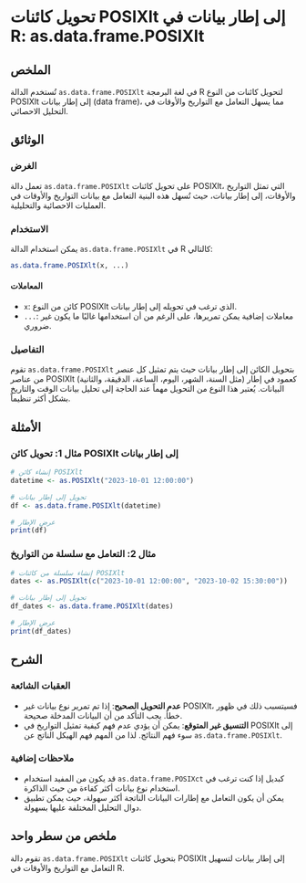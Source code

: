 <!--
Meta Description: # تحويل كائنات POSIXlt إلى إطار بيانات في R: as.data.frame.POSIXlt ## الملخص تُستخدم الدالة `as.data.frame.POSIXlt` في لغة البرمجة R لتحويل كائنات من ...
Meta Keywords: posixlt, بيانات, data, frame, إلى
-->

# تحويل كائنات POSIXlt إلى إطار بيانات في R: as.data.frame.POSIXlt

## الملخص
تُستخدم الدالة `as.data.frame.POSIXlt` في لغة البرمجة R لتحويل كائنات من النوع POSIXlt إلى إطار بيانات (data frame)، مما يسهل التعامل مع التواريخ والأوقات في التحليل الاحصائي.

## الوثائق
### الغرض
تعمل دالة `as.data.frame.POSIXlt` على تحويل كائنات POSIXlt، التي تمثل التواريخ والأوقات، إلى إطار بيانات، حيث تُسهل هذه البنية التعامل مع بيانات التواريخ والأوقات في العمليات الاحصائية والتحليلية.

### الاستخدام
يمكن استخدام الدالة `as.data.frame.POSIXlt` في R كالتالي:

```R
as.data.frame.POSIXlt(x, ...)
```

#### المعاملات
- `x`: كائن من النوع POSIXlt الذي ترغب في تحويله إلى إطار بيانات.
- `...`: معاملات إضافية يمكن تمريرها، على الرغم من أن استخدامها غالبًا ما يكون غير ضروري.

### التفاصيل
تقوم `as.data.frame.POSIXlt` بتحويل الكائن إلى إطار بيانات حيث يتم تمثيل كل عنصر من عناصر POSIXlt (مثل السنة، الشهر، اليوم، الساعة، الدقيقة، والثانية) كعمود في إطار البيانات. يُعتبر هذا النوع من التحويل مهماً عند الحاجة إلى تحليل بيانات الوقت والتاريخ بشكل أكثر تنظيماً.

## الأمثلة
### مثال 1: تحويل كائن POSIXlt إلى إطار بيانات
```R
# إنشاء كائن POSIXlt
datetime <- as.POSIXlt("2023-10-01 12:00:00")

# تحويل إلى إطار بيانات
df <- as.data.frame.POSIXlt(datetime)

# عرض الإطار
print(df)
```

### مثال 2: التعامل مع سلسلة من التواريخ
```R
# إنشاء سلسلة من كائنات POSIXlt
dates <- as.POSIXlt(c("2023-10-01 12:00:00", "2023-10-02 15:30:00"))

# تحويل إلى إطار بيانات
df_dates <- as.data.frame.POSIXlt(dates)

# عرض الإطار
print(df_dates)
```

## الشرح
### العقبات الشائعة
- **عدم التحويل الصحيح**: إذا تم تمرير نوع بيانات غير POSIXlt، فسيتسبب ذلك في ظهور خطأ. يجب التأكد من أن البيانات المدخلة صحيحة.
- **التنسيق غير المتوقع**: يمكن أن يؤدي عدم فهم كيفية تمثيل التواريخ في POSIXlt إلى سوء فهم النتائج. لذا من المهم فهم الهيكل الناتج عن `as.data.frame.POSIXlt`.

### ملاحظات إضافية
- قد يكون من المفيد استخدام `as.data.frame.POSIXct` كبديل إذا كنت ترغب في استخدام نوع بيانات أكثر كفاءة من حيث الذاكرة.
- يمكن أن يكون التعامل مع إطارات البيانات الناتجة أكثر سهولة، حيث يمكن تطبيق دوال التحليل المختلفة عليها بسهولة.

## ملخص من سطر واحد
تقوم دالة `as.data.frame.POSIXlt` بتحويل كائنات POSIXlt إلى إطار بيانات لتسهيل التعامل مع التواريخ والأوقات في R.